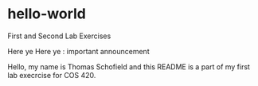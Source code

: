 # hello-world
First and Second Lab Exercises

Here ye Here ye : important announcement

Hello, my name is Thomas Schofield and this README is a part of my first lab execrcise for COS 420.
